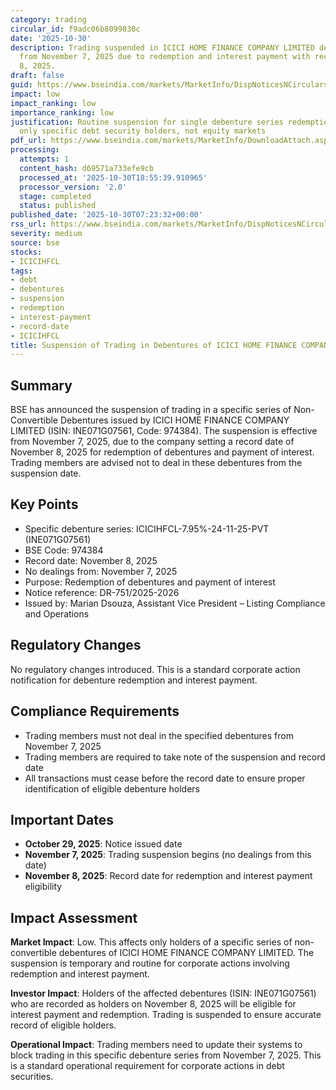 ```yaml
---
category: trading
circular_id: f9adc06b8099830c
date: '2025-10-30'
description: Trading suspended in ICICI HOME FINANCE COMPANY LIMITED debentures (INE071G07561)
  from November 7, 2025 due to redemption and interest payment with record date November
  8, 2025.
draft: false
guid: https://www.bseindia.com/markets/MarketInfo/DispNoticesNCirculars.aspx?Noticeid={0B6E09B4-CECE-4706-824B-6E6782AD8913}&noticeno=20251030-4&dt=10/30/2025&icount=4&totcount=63&flag=0
impact: low
impact_ranking: low
importance_ranking: low
justification: Routine suspension for single debenture series redemption affecting
  only specific debt security holders, not equity markets
pdf_url: https://www.bseindia.com/markets/MarketInfo/DownloadAttach.aspx?id=20251030-4&attachedId=
processing:
  attempts: 1
  content_hash: d69571a733efe9cb
  processed_at: '2025-10-30T18:55:39.910965'
  processor_version: '2.0'
  stage: completed
  status: published
published_date: '2025-10-30T07:23:32+00:00'
rss_url: https://www.bseindia.com/markets/MarketInfo/DispNoticesNCirculars.aspx?Noticeid={0B6E09B4-CECE-4706-824B-6E6782AD8913}&noticeno=20251030-4&dt=10/30/2025&icount=4&totcount=63&flag=0
severity: medium
source: bse
stocks:
- ICICIHFCL
tags:
- debt
- debentures
- suspension
- redemption
- interest-payment
- record-date
- ICICIHFCL
title: Suspension of Trading in Debentures of ICICI HOME FINANCE COMPANY LIMITED
---
```


## Summary

BSE has announced the suspension of trading in a specific series of Non-Convertible Debentures issued by ICICI HOME FINANCE COMPANY LIMITED (ISIN: INE071G07561, Code: 974384). The suspension is effective from November 7, 2025, due to the company setting a record date of November 8, 2025 for redemption of debentures and payment of interest. Trading members are advised not to deal in these debentures from the suspension date.

## Key Points

- Specific debenture series: ICICIHFCL-7.95%-24-11-25-PVT (INE071G07561)
- BSE Code: 974384
- Record date: November 8, 2025
- No dealings from: November 7, 2025
- Purpose: Redemption of debentures and payment of interest
- Notice reference: DR-751/2025-2026
- Issued by: Marian Dsouza, Assistant Vice President – Listing Compliance and Operations

## Regulatory Changes

No regulatory changes introduced. This is a standard corporate action notification for debenture redemption and interest payment.

## Compliance Requirements

- Trading members must not deal in the specified debentures from November 7, 2025
- Trading members are required to take note of the suspension and record date
- All transactions must cease before the record date to ensure proper identification of eligible debenture holders

## Important Dates

- **October 29, 2025**: Notice issued date
- **November 7, 2025**: Trading suspension begins (no dealings from this date)
- **November 8, 2025**: Record date for redemption and interest payment eligibility

## Impact Assessment

**Market Impact**: Low. This affects only holders of a specific series of non-convertible debentures of ICICI HOME FINANCE COMPANY LIMITED. The suspension is temporary and routine for corporate actions involving redemption and interest payment.

**Investor Impact**: Holders of the affected debentures (ISIN: INE071G07561) who are recorded as holders on November 8, 2025 will be eligible for interest payment and redemption. Trading is suspended to ensure accurate record of eligible holders.

**Operational Impact**: Trading members need to update their systems to block trading in this specific debenture series from November 7, 2025. This is a standard operational requirement for corporate actions in debt securities.